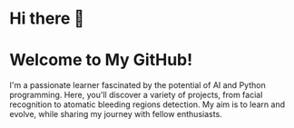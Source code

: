 # Hi there 👋
# Welcome to My GitHub!

I'm a passionate learner fascinated by the potential of AI and Python programming. Here, you'll discover a variety of projects, from facial recognition to atomatic bleeding regions detection. My aim is to learn and evolve, while sharing my journey with fellow enthusiasts.

<!--
**pavan98765/pavan98765** is a ✨ _special_ ✨ repository because its `README.md` (this file) appears on your GitHub profile.

Here are some ideas to get you started:

- 🔭 I’m currently working on ...
- 🌱 I’m currently learning ...
- 👯 I’m looking to collaborate on ...
- 🤔 I’m looking for help with ...
- 💬 Ask me about ...
- 📫 How to reach me: ...
- 😄 Pronouns: ...
- ⚡ Fun fact: ...
-->

